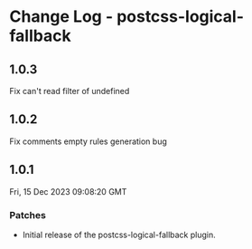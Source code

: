 # Change Log - postcss-logical-fallback

## 1.0.3
Fix can't read filter of undefined

## 1.0.2
Fix comments empty rules generation bug

## 1.0.1
Fri, 15 Dec 2023 09:08:20 GMT

### Patches

- Initial release of the postcss-logical-fallback plugin.

